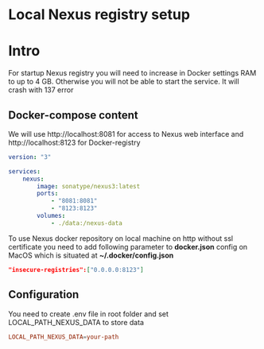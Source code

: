 # Local Nexus registry setup

# Intro
For startup Nexus registry you will need to increase in Docker settings RAM to up to 4 GB. Otherwise you will not be able to start the service. It will crash with 137 error

## Docker-compose content 
We will use http://localhost:8081 for access to Nexus web interface and http://localhost:8123 for Docker-registry

```yaml
version: "3"

services:
    nexus:
        image: sonatype/nexus3:latest
        ports:
            - "8081:8081"
            - "8123:8123"
        volumes:
            - ./data:/nexus-data
```

To use Nexus docker repository on local machine on http without ssl certificate you need to add following parameter to **docker.json** config on MacOS which is situated at **~/.docker/config.json**

```json
"insecure-registries":["0.0.0.0:8123"]
```

## Configuration

You need to create .env file in root folder and set LOCAL_PATH_NEXUS_DATA to store data
```conf
LOCAL_PATH_NEXUS_DATA=your-path
```
